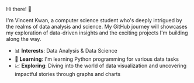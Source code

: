 Hi there! 👋

I'm Vincent Kwan, a computer science student who's deeply intrigued by the realms of data analysis and science. My GitHub journey will showcases my exploration of data-driven insights and the exciting projects I'm building along the way.

- 📊 **Interests**: Data Analysis & Data Science
- 🐍 **Learning**: I'm learning Python programming for various data tasks
- 📈 **Exploring**: Diving into the world of data visualization and uncovering impactful stories through graphs and charts
